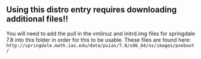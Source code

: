 ## Using this distro entry requires downloading additional files!!
You will need to add the pull in the vmlinuz and initrd.img files for springdale 7.8 into this folder in order for this to be usable.  These files are found here: `http://springdale.math.ias.edu/data/puias/7.8/x86_64/os/images/pxeboot/`
